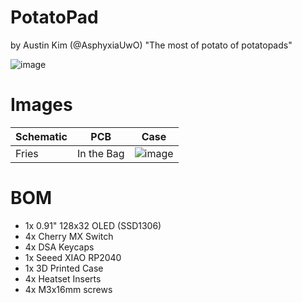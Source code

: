 # PotatoPad
by Austin Kim (@AsphyxiaUwO)
"The most of potato of potatopads"

![image](https://github.com/user-attachments/assets/671ab194-c05e-4ae3-9e97-299540ed19b5)

# Images
| Schematic    | PCB | Case |
| -------- | ------- | ------- |
| Fries | In the Bag | ![image](https://github.com/user-attachments/assets/b0a18c3d-101c-4ac6-a720-b88db32a85d1) |

# BOM
- 1x 0.91" 128x32 OLED (SSD1306)
- 4x Cherry MX Switch
- 4x DSA Keycaps
- 1x Seeed XIAO RP2040
- 1x 3D Printed Case
- 4x Heatset Inserts
- 4x M3x16mm screws
